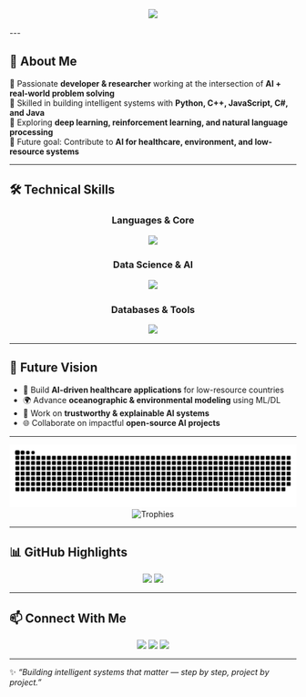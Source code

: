 <!-- Futuristic Header -->
<p align="center">
<img src="https://readme-typing-svg.herokuapp.com?font=Orbitron&size=28&duration=4000&pause=800&color=00F7FF&center=true&vCenter=true&width=800&lines=Hi+%F0%9F%91%8B+I'm+Mimjamam+Ul+Haque+Monmoy;Machine+Learning+%7C+Deep+Learning+Explorer;AI+Researcher;Full-Stack+Developer" />
</p>
---

## 🌌 About Me
🔹 Passionate **developer & researcher** working at the intersection of **AI + real-world problem solving**  
🔹 Skilled in building intelligent systems with **Python, C++, JavaScript, C#, and Java**  
🔹 Exploring **deep learning, reinforcement learning, and natural language processing**  
🔹 Future goal: Contribute to **AI for healthcare, environment, and low-resource systems**  

---

## 🛠️ Technical Skills

<div align="center">
  
### Languages & Core
<img src="https://skillicons.dev/icons?i=python,cpp,java,js,php,cs,r" /><br>

### Data Science & AI
<img src="https://skillicons.dev/icons?i=pytorch,tensorflow,sklearn,matlab" /><br>

### Databases & Tools
<img src="https://skillicons.dev/icons?i=postgresql,mysql,git,linux" />

</div>

---

## 🔮 Future Vision  
- 🚀 Build **AI-driven healthcare applications** for low-resource countries  
- 🌍 Advance **oceanographic & environmental modeling** using ML/DL  
- 🧠 Work on **trustworthy & explainable AI systems**  
- 🌐 Collaborate on impactful **open-source AI projects**  

---


<p align="center">
  <!-- Snake Contribution Graph -->
  <img src="https://raw.githubusercontent.com/platane/snk/output/github-contribution-grid-snake.svg" alt="snake animation" />

  <!-- 3D Profile Trophy -->
  <img src="https://github-profile-trophy.vercel.app/?username=mimjamam&theme=onestar&no-frame=true&row=1&column=6" alt="Trophies" />
</p>

---

## 📊 GitHub Highlights
<p align="center">
  <img src="https://github-readme-stats.vercel.app/api?username=mimjamam&show_icons=true&theme=tokyonight&hide_border=true" height="150"/>
  <img src="https://github-readme-streak-stats.herokuapp.com/?user=mimjamam&theme=tokyonight&hide_border=true" height="150"/>
</p>

---

## 📫 Connect With Me
<p align="center">
  <a href="mailto:monmoy518@gmail.com"><img src="https://img.shields.io/badge/Email-D14836?style=for-the-badge&logo=gmail&logoColor=white"/></a>
  <a href="https://www.linkedin.com/in/mimjamam-monmoy/"><img src="https://img.shields.io/badge/LinkedIn-0A66C2?style=for-the-badge&logo=linkedin&logoColor=white"/></a>
  <a href="https://github.com/mimjamam"><img src="https://img.shields.io/badge/GitHub-181717?style=for-the-badge&logo=github&logoColor=white"/></a>
</p>

---

✨ *“Building intelligent systems that matter — step by step, project by project.”*
